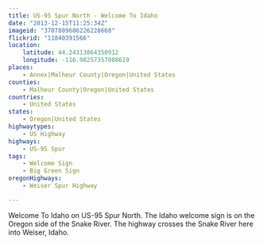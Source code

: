```yaml
---
title: US-95 Spur North - Welcome To Idaho
date: "2013-12-15T11:25:34Z"
imageid: "3707889686226228668"
flickrid: "11840391566"
location:
    latitude: 44.24313864350912
    longitude: -116.98257357088619
places:
    - Annex|Malheur County|Oregon|United States
counties:
    - Malheur County|Oregon|United States
countries:
    - United States
states:
    - Oregon|United States
highwaytypes:
    - US Highway
highways:
    - US-95 Spur
tags:
    - Welcome Sign
    - Big Green Sign
oregonHighways:
    - Weiser Spur Highway

---
```

Welcome To Idaho on US-95 Spur North.  The Idaho welcome sign is on the Oregon side of the Snake River.  The highway crosses the Snake River here into Weiser, Idaho.